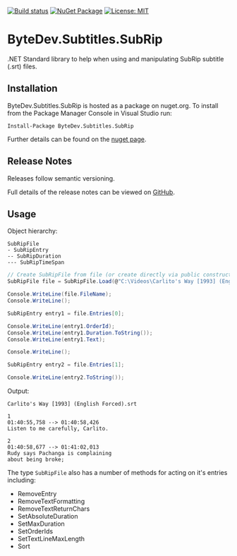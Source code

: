 [![Build status](https://ci.appveyor.com/api/projects/status/github/bytedev/ByteDev.Subtitles.SubRip?branch=master&svg=true)](https://ci.appveyor.com/project/bytedev/ByteDev-Subtitles-SubRip/branch/master)
[![NuGet Package](https://img.shields.io/nuget/v/ByteDev.Subtitles.SubRip.svg)](https://www.nuget.org/packages/ByteDev.Subtitles.SubRip)
[![License: MIT](https://img.shields.io/badge/License-MIT-green.svg)](https://github.com/ByteDev/ByteDev.Subtitles.SubRip/blob/master/LICENSE)

# ByteDev.Subtitles.SubRip

.NET Standard library to help when using and manipulating SubRip subtitle (.srt) files.

## Installation

ByteDev.Subtitles.SubRip is hosted as a package on nuget.org.  To install from the Package Manager Console in Visual Studio run:

`Install-Package ByteDev.Subtitles.SubRip`

Further details can be found on the [nuget page](https://www.nuget.org/packages/ByteDev.Subtitles.SubRip/).

## Release Notes

Releases follow semantic versioning.

Full details of the release notes can be viewed on [GitHub](https://github.com/ByteDev/ByteDev.Subtitles.SubRip/blob/master/docs/RELEASE-NOTES.md).

## Usage

Object hierarchy:

```
SubRipFile
- SubRipEntry
-- SubRipDuration
--- SubRipTimeSpan
```

```csharp
// Create SubRipFile from file (or create directly via public constructors)
SubRipFile file = SubRipFile.Load(@"C:\Videos\Carlito's Way [1993] (English Forced).srt");

Console.WriteLine(file.FileName);
Console.WriteLine();

SubRipEntry entry1 = file.Entries[0];

Console.WriteLine(entry1.OrderId);
Console.WriteLine(entry1.Duration.ToString());
Console.WriteLine(entry1.Text);

Console.WriteLine();

SubRipEntry entry2 = file.Entries[1];

Console.WriteLine(entry2.ToString());
```

Output:

```
Carlito's Way [1993] (English Forced).srt

1
01:40:55,758 --> 01:40:58,426
Listen to me carefully, Carlito.

2
01:40:58,677 --> 01:41:02,013
Rudy says Pachanga is complaining
about being broke;
```

The type `SubRipFile` also has a number of methods for acting on it's entries including:

- RemoveEntry
- RemoveTextFormatting
- RemoveTextReturnChars
- SetAbsoluteDuration
- SetMaxDuration
- SetOrderIds
- SetTextLineMaxLength
- Sort